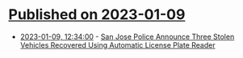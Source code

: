 # [Published on 2023-01-09](index.md)

* [2023-01-09, 12:34:00](https://yro.slashdot.org/story/23/01/09/0211246/san-jose-police-announce-three-stolen-vehicles-recovered-using-automatic-license-plate-reader?utm_source=rss1.0mainlinkanon&utm_medium=feed) - [San Jose Police Announce Three Stolen Vehicles Recovered Using Automatic License Plate Reader](https://yro.slashdot.org/story/23/01/09/0211246/san-jose-police-announce-three-stolen-vehicles-recovered-using-automatic-license-plate-reader?utm_source=rss1.0mainlinkanon&utm_medium=feed)
